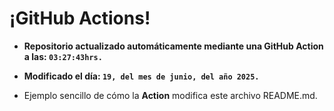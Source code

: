# ¡GitHub Actions!
* **Repositorio actualizado automáticamente mediante una GitHub Action a las: `03:27:43hrs.`**
* **Modificado el día: `19, del mes de junio, del año 2025.`**

* Ejemplo sencillo de cómo la **Action** modifica este archivo README.md.
